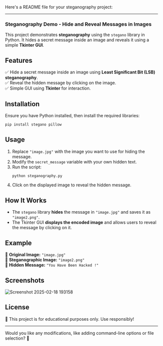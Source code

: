 Here's a README file for your steganography project:  

---

### **Steganography Demo - Hide and Reveal Messages in Images**  

This project demonstrates **steganography** using the `stegano` library in Python. It hides a secret message inside an image and reveals it using a simple **Tkinter GUI**.  

## **Features**  
✅ Hide a secret message inside an image using **Least Significant Bit (LSB) steganography**.  
✅ Reveal the hidden message by clicking on the image.  
✅ Simple GUI using **Tkinter** for interaction.  

## **Installation**  
Ensure you have Python installed, then install the required libraries:  
```bash
pip install stegano pillow
```

## **Usage**  
1. Replace `"image.jpg"` with the image you want to use for hiding the message.  
2. Modify the `secret_message` variable with your own hidden text.  
3. Run the script:  
   ```bash
   python steganography.py
   ```
4. Click on the displayed image to reveal the hidden message.  

## **How It Works**  
- The `stegano` library **hides** the message in `"image.jpg"` and saves it as `"image2.png"`.  
- The Tkinter GUI **displays the encoded image** and allows users to reveal the message by clicking on it.  

## **Example**  
🔹 **Original Image:** `"image.jpg"`  
🔹 **Steganographic Image:** `"image2.png"`  
🔹 **Hidden Message:** `"You Have Been Hacked !"`  

## **Screenshots**  
  ![Screenshot 2025-02-18 193158](https://github.com/user-attachments/assets/b0a77d56-5748-4182-9e57-df3495040d6d)


## **License**  
📜 This project is for educational purposes only. Use responsibly!  

---

Would you like any modifications, like adding command-line options or file selection? 🚀
